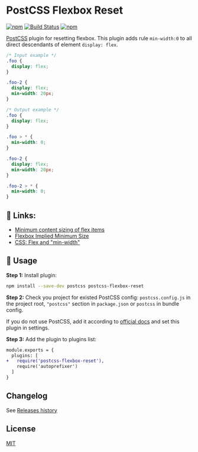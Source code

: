 # PostCSS Flexbox Reset

[postcss]: https://github.com/postcss/postcss
[ci-img]: https://travis-ci.org/AndrejGajdos/postcss-flexbox-reset.svg?branch=main
[ci]: https://travis-ci.org/AndrejGajdos/postcss-flexbox-reset
[mit]: https://github.com/AndrejGajdos/postcss-flexbox-reset/blob/master/LICENSE
[releases history]: https://github.com/AndrejGajdos/postcss-flexbox-reset/blob/master/CHANGELOG.md

[![npm](https://img.shields.io/npm/v/postcss-flexbox-reset.svg)](https://www.npmjs.com/package/postcss-flexbox-reset) [![Build Status][ci-img]][ci]
[![npm](https://img.shields.io/npm/dt/postcss-flexbox-reset.svg)](https://www.npmjs.com/package/postcss-flexbox-reset)

[PostCSS] plugin for resetting flexbox. This plugin adds rule `min-width:0` to all direct descendants of element `display: flex`.

[postcss]: https://github.com/postcss/postcss

```css
/* Input example */
.foo {
  display: flex;
}

.foo-2 {
  display: flex;
  min-width: 20px;
}
```

```css
/* Output example */
.foo {
  display: flex;
}

.foo > * {
  min-width: 0;
}

.foo-2 {
  display: flex;
  min-width: 20px;
}

.foo-2 > * {
  min-width: 0;
}
```

## 🔗 Links:

- [Minimum content sizing of flex items](https://github.com/philipwalton/flexbugs#1-minimum-content-sizing-of-flex-items-not-honored)
- [Flexbox Implied Minimum Size](http://fantasai.inkedblade.net/style/discuss/flexbox-min-size/)
- [CSS: Flex and "min-width"](https://makandracards.com/makandra/66994-css-flex-and-min-width)

## 🍳 Usage

**Step 1:** Install plugin:

```sh
npm install --save-dev postcss postcss-flexbox-reset
```

**Step 2:** Check you project for existed PostCSS config: `postcss.config.js`
in the project root, `"postcss"` section in `package.json`
or `postcss` in bundle config.

If you do not use PostCSS, add it according to [official docs]
and set this plugin in settings.

**Step 3:** Add the plugin to plugins list:

```diff
module.exports = {
  plugins: [
+   require('postcss-flexbox-reset'),
    require('autoprefixer')
  ]
}
```

[official docs]: https://github.com/postcss/postcss#usage

## Changelog

See [Releases history]

## License

[MIT]
